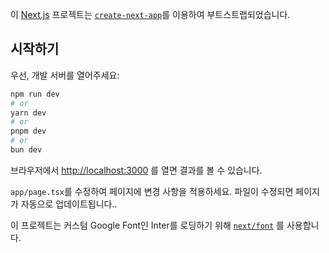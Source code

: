 이 [Next.js](https://nextjs.org/) 프로젝트는 [`create-next-app`](https://github.com/vercel/next.js/tree/canary/packages/create-next-app)를 이용하여 부트스트랩되었습니다.

## 시작하기

우선, 개발 서버를 열어주세요:

```bash
npm run dev
# or
yarn dev
# or
pnpm dev
# or
bun dev
```

브라우저에서 [http://localhost:3000](http://localhost:3000) 를 열면 결과를 볼 수 있습니다.

`app/page.tsx`를 수정하여 페이지에 변경 사항을 적용하세요. 파일이 수정되면 페이지가 자동으로 업데이트됩니다..

이 프로젝트는 커스텀 Google Font인 Inter를 로딩하기 위해 [`next/font`](https://nextjs.org/docs/basic-features/font-optimization) 를 사용합니다. 
